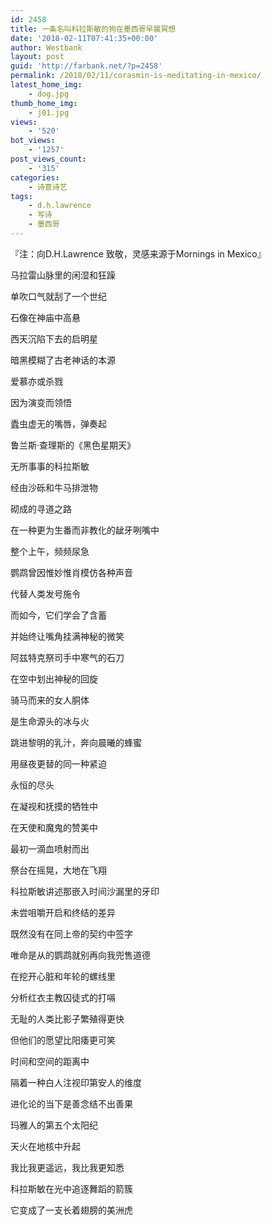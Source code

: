 ```yaml
---
id: 2458
title: 一条名叫科拉斯敏的狗在墨西哥早晨冥想
date: '2018-02-11T07:41:35+00:00'
author: Westbank
layout: post
guid: 'http://farbank.net/?p=2458'
permalink: /2018/02/11/corasmin-is-meditating-in-mexico/
latest_home_img:
    - dog.jpg
thumb_home_img:
    - j01.jpg
views:
    - '520'
bot_views:
    - '1257'
post_views_count:
    - '315'
categories:
    - 诗意诗艺
tags:
    - d.h.lawrence
    - 写诗
    - 墨西哥
---
```


『注：向D.H.Lawrence 致敬，灵感来源于Mornings in Mexico』




马拉雷山脉里的闲湿和狂躁

单吹口气就刮了一个世纪

石像在神庙中高悬

西天沉陷下去的启明星

暗黑模糊了古老神话的本源

爱慕亦或杀戮

因为演变而领悟

蠹虫虚无的嘴唇，弹奏起

鲁兰斯·查理斯的《黑色星期天》

无所事事的科拉斯敏

经由沙砾和牛马排泄物

砌成的寻道之路

在一种更为生番而非教化的龇牙咧嘴中

整个上午，频频尿急

鹦鹉曾因惟妙惟肖模仿各种声音

代替人类发号施令

而如今，它们学会了含蓄

并始终让嘴角挂满神秘的微笑

阿兹特克祭司手中寒气的石刀

在空中划出神秘的回旋

骑马而来的女人胴体

是生命源头的冰与火

跳进黎明的乳汁，奔向晨曦的蜂蜜

用昼夜更替的同一种紧迫

永恒的尽头

在凝视和抚摸的牺牲中

在天使和魔鬼的赞美中

最初一滴血喷射而出

祭台在摇晃，大地在飞翔

科拉斯敏讲述那嵌入时间沙漏里的牙印

未尝咀嚼开启和终结的差异

既然没有在同上帝的契约中签字

唯命是从的鹦鹉就别再向我兜售道德

在挖开心脏和年轮的螺线里

分析红衣主教囚徒式的打嗝

无耻的人类比影子繁殖得更快

但他们的愿望比阳痿更可笑

时间和空间的距离中

隔着一种白人注视印第安人的维度

进化论的当下是善念结不出善果

玛雅人的第五个太阳纪

天火在地核中升起

我比我更遥远，我比我更知悉

科拉斯敏在光中追逐舞蹈的箭簇

它变成了一支长着翅膀的美洲虎
